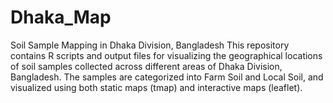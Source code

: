 # Dhaka_Map
Soil Sample Mapping in Dhaka Division, Bangladesh
This repository contains R scripts and output files for visualizing the geographical locations of soil samples collected across different areas of Dhaka Division, Bangladesh. The samples are categorized into Farm Soil and Local Soil, and visualized using both static maps (tmap) and interactive maps (leaflet).
